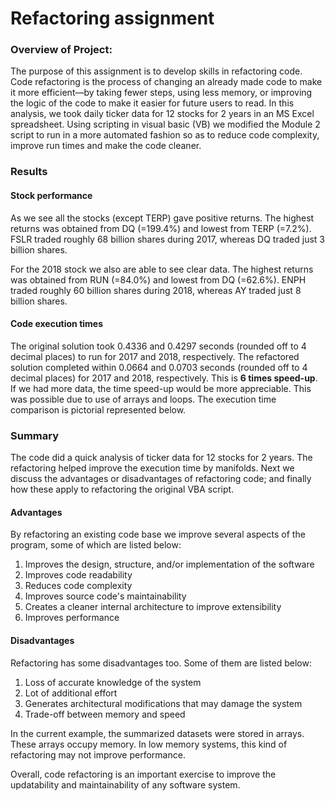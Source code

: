 # Refactoring assignment

### Overview of Project:
The purpose of this assignment is to develop skills in refactoring code. Code refactoring is the process of changing an already made code to make it more efficient—by taking fewer steps, using less memory, or improving the logic of the code to make it easier for future users to read. In this analysis, we took daily ticker data for 12 stocks for 2 years in an MS Excel spreadsheet. Using scripting in visual basic (VB) we modified the Module 2 script to run in a more automated fashion so as to reduce code complexity, improve run times and make the code cleaner.

### Results

#### Stock performance
As we see all the stocks (except TERP) gave positive returns. The highest returns was obtained from DQ (=199.4%) and lowest from TERP (=7.2%). FSLR traded roughly 68 billion shares during 2017, whereas DQ traded just 3 billion shares.

 For the 2018 stock we also are able to see clear data. The highest returns was obtained from RUN (=84.0%) and lowest from DQ (=62.6%). ENPH traded roughly 60 billion shares during 2018, whereas AY traded just 8 billion shares.


#### Code execution times
The original solution took 0.4336 and 0.4297 seconds (rounded off to 4 decimal places) to run for 2017 and 2018, respectively. The refactored solution completed within 0.0664 and 0.0703 seconds (rounded off to 4 decimal places) for 2017 and 2018, respectively. This is **6 times speed-up**. If we had more data, the time speed-up would be more appreciable. This was possible due to use of arrays and loops. The execution time comparison is pictorial represented below.


### Summary
The code did a quick analysis of ticker data for 12 stocks for 2 years. The refactoring helped improve the execution time by manifolds. Next we discuss the advantages or disadvantages of refactoring code; and finally how these apply to refactoring the original VBA script.

#### Advantages
By refactoring an existing code base we improve several aspects of the program, some of which are listed below:

1. Improves the design, structure, and/or implementation of the software
2. Improves code readability
3. Reduces code complexity
4. Improves source code's maintainability
5. Creates a cleaner internal architecture to improve extensibility
6. Improves performance

#### Disadvantages
Refactoring has some disadvantages too. Some of them are listed below:

1. Loss of accurate knowledge of the system
2. Lot of additional effort 
3. Generates architectural modifications that may damage the system
4. Trade-off between memory and speed

In the current example, the summarized datasets were stored in arrays. These arrays occupy memory. In low memory systems, this kind of refactoring may not improve performance. 

Overall, code refactoring is an important exercise to improve the updatability and maintainability of any software system. 

